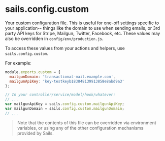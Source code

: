 # sails.config.custom

Your custom configuration file. This is useful for one-off settings specific to your application-- things like the domain to use when sending emails, or 3rd party API keys for Stripe, Mailgun, Twitter, Facebook, etc. These values may also be overridden in `config/env/production.js`.

To access these values from your actions and helpers, use `sails.config.custom`.

For example:

```javascript
module.exports.custom = {
  mailgunDomain: 'transactional-mail.example.com',
  mailgunApiKey: 'key-testkeyb183848139913858e8abd9a3'
};
```

```javascript
// In your controller/service/model/hook/whatever:
// ...
var mailgunApiKey = sails.config.custom.mailgunApiKey;
var mailgunDomain = sails.config.custom.mailgunDomain;
// ...
```

> Note that the contents of this file can be overridden via environment variables, or using any of the other configuration mechanisms provided by Sails.     


<docmeta name="displayName" value="sails.config.custom">
